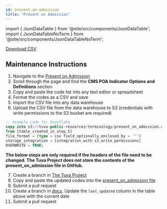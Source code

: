 ```yaml
---
id: present-on-admission
title: "Present on Admission"
---
```


import { JsonDataTable } from '@site/src/components/JsonDataTable';
import { JsonDataTableNoTerm } from '@site/src/components/JsonDataTableNoTerm';

<JsonDataTableNoTerm  jsonPath="nodes.seed\.the_tuva_project\.terminology__present_on_admission.columns" />

<a href="https://tuva-public-resources.s3.amazonaws.com/versioned_terminology/latest/present_on_admission.csv_0_0_0.csv.gz">Download CSV</a>

## Maintenance Instructions

1. Navigate to the [Present on Admission](https://www.cms.gov/medicare/payment/fee-for-service-providers/hospital-aquired-conditions-hac/coding)
2. Scroll through the page and find the **CMS POA Indicator Options and Definitions** section    
3. Copy and paste the code list into any text editor or spreadsheet
4. Format the codes as a CSV and save
5. Import the CSV file into any data warehouse
6. Upload the CSV file from the data warehouse to S3 (credentials with write permissions to the S3 bucket are required)
```sql
-- example code for Snowflake
copy into s3://tuva-public-resources/terminology/present_on_admission.csv
from [table_created_in_step_5]
file_format = (type = csv field_optionally_enclosed_by = '"')
storage_integration = [integration_with_s3_write_permissions]
OVERWRITE = TRUE;
```

**The below steps are only required if the headers of the file need to be changed.  The Tuva Project does not store the contents of the present_on_admission file in GitHub.**

7. Create a branch in [The Tuva Project](https://github.com/tuva-health/tuva)
8. Copy and paste the updated codes into the [present_on_admission file](https://github.com/tuva-health/tuva/blob/main/seeds/terminology/terminology__present_on_admission.csv)
9. Submit a pull request
10. Create a branch in [docs](https://github.com/tuva-health/docs).  Update the `last_updated` column in the table above with the current date
11. Submit a pull request